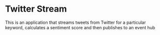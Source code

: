 # Twitter Stream

This is an application that streams tweets from Twitter for a particular keyword, calculates a sentiment score and then publishes to an event hub